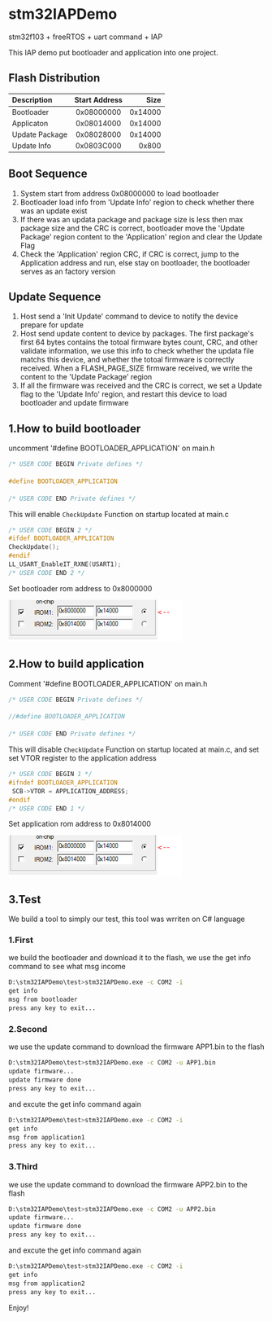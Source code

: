 # stm32IAPDemo

stm32f103 + freeRTOS + uart command + IAP

This IAP demo put bootloader and application into one project.

## Flash Distribution

| Description   | Start Address| Size         |
| :-------------| :----------: | -----------: |
| Bootloader    | 0x08000000   | 0x14000      |
| Applicaton    | 0x08014000   | 0x14000      |
| Update Package| 0x08028000   | 0x14000      |
| Update Info   | 0x0803C000   | 0x800        |

## Boot Sequence

1. System start from address 0x08000000 to load bootloader
2. Bootloader load info from 'Update Info' region to check whether there was an update exist
3. If there was an updata package and package size is less then max package size and the CRC is correct, bootloader move the 'Update Package' region content to the 'Application' region and clear the Update Flag
4. Check the 'Application' region CRC, if CRC is correct, jump to the Application address and run, else stay on bootloader, the bootloader serves as an factory version

## Update Sequence

1. Host send a 'Init Update' command to device to notify the device prepare for update
2. Host send update content to device by packages. The first package's first 64 bytes contains the totoal firmware bytes count, CRC, and other validate information, we use this info to check whether the updata file matchs this device, and whether the totoal firmware is correctly received. When a FLASH_PAGE_SIZE firmware received, we write the content to the 'Update Package' region
3. If all the firmware was received and the CRC is correct, we set a Update flag to the 'Update Info' region, and restart this device to load bootloader and update firmware

## 1.How to build bootloader

uncomment '#define BOOTLOADER_APPLICATION' on main.h

```C
/* USER CODE BEGIN Private defines */

#define BOOTLOADER_APPLICATION

/* USER CODE END Private defines */
```

This will enable ```CheckUpdate``` Function on startup located at main.c

 ```C
/* USER CODE BEGIN 2 */
#ifdef BOOTLOADER_APPLICATION
CheckUpdate();
#endif
LL_USART_EnableIT_RXNE(USART1);
/* USER CODE END 2 */

 ```

 Set bootloader rom address to 0x8000000

![alt text](https://github.com/zachary-chi/stm32IAPDemo/blob/master/test/set%20bootloader%20rom%20address.png?raw=true)

## 2.How to build application

Comment '#define BOOTLOADER_APPLICATION' on main.h

```C
/* USER CODE BEGIN Private defines */

//#define BOOTLOADER_APPLICATION

/* USER CODE END Private defines */
```

This will disable ```CheckUpdate``` Function on startup located at main.c, and set set VTOR register to the application address

```C
/* USER CODE BEGIN 1 */
#ifndef BOOTLOADER_APPLICATION
 SCB->VTOR = APPLICATION_ADDRESS;
#endif
/* USER CODE END 1 */
```

 Set application rom address to 0x8014000

![alt text](https://github.com/zachary-chi/stm32IAPDemo/blob/master/test/set%20bootloader%20rom%20address.png?raw=true)

## 3.Test

We build a tool to simply our test, this tool was wrriten on C# language

### 1.First

we build the bootloader and download it to the flash, we use the get info command to see what msg income

```BASH
D:\stm32IAPDemo\test>stm32IAPDemo.exe -c COM2 -i
get info
msg from bootloader
press any key to exit...
```

### 2.Second

we use the update command to download the firmware APP1.bin to the flash

```BASH
D:\stm32IAPDemo\test>stm32IAPDemo.exe -c COM2 -u APP1.bin
update firmware...
update firmware done
press any key to exit...
```

 and excute the get info command again

```BASH
D:\stm32IAPDemo\test>stm32IAPDemo.exe -c COM2 -i
get info
msg from application1
press any key to exit...
```

### 3.Third

we use the update command to download the firmware APP2.bin to the flash

```BASH
D:\stm32IAPDemo\test>stm32IAPDemo.exe -c COM2 -u APP2.bin
update firmware...
update firmware done
press any key to exit...
```

 and excute the get info command again

```BASH
D:\stm32IAPDemo\test>stm32IAPDemo.exe -c COM2 -i
get info
msg from application2
press any key to exit...
```

Enjoy!
